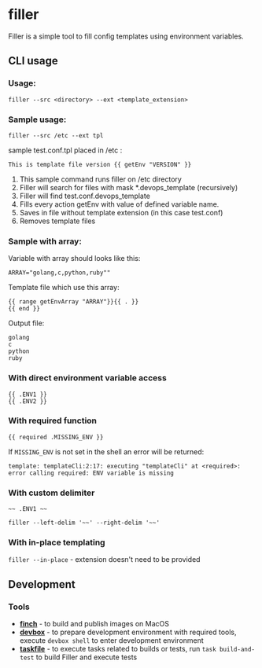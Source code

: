 # filler

Filler is a simple tool to fill config templates using environment variables. 


## CLI usage
### Usage:
```
filler --src <directory> --ext <template_extension>
```

### Sample usage:
```
filler --src /etc --ext tpl
```

sample test.conf.tpl placed in /etc :
```
This is template file version {{ getEnv "VERSION" }}
```

1. This sample command runs filler on /etc directory
2. Filler will search for files with mask *.devops_template (recursively)
3. Filler will find test.conf.devops_template
4. Fills every action getEnv with value of defined variable name.
5. Saves in file without template extension (in this case test.conf)
6. Removes template files

### Sample with array:
Variable with array should looks like this:
```
ARRAY="golang,c,python,ruby""
```

Template file which use this array:
```
{{ range getEnvArray "ARRAY"}}{{ . }}
{{ end }}
```

Output file:
```
golang
c
python
ruby
```

### With direct environment variable access

```
{{ .ENV1 }}
{{ .ENV2 }}
```

### With required function

```
{{ required .MISSING_ENV }}
```

If `MISSING_ENV` is not set in the shell an error will be returned:

`template: templateCli:2:17: executing "templateCli" at <required>: error calling required: ENV variable is missing`


### With custom delimiter

```
~~ .ENV1 ~~
```

`filler --left-delim '~~' --right-delim '~~'`

### With in-place templating 

`filler --in-place` - extension doesn't need to be provided

## Development

### Tools

- **[finch](https://github.com/runfinch/finch)** - to build and publish images on MacOS
- **[devbox](https://github.com/jetpack-io/devbox)** - to prepare development environment with required tools, execute `devbox shell` to enter development environment
- **[taskfile](https://github.com/go-task/task)** - to execute tasks related to builds or tests, run `task build-and-test` to build Filler and execute tests
